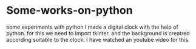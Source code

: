 # Some-works-on-python
some experiments with python
I made a digital clock with the help of python. 
for this we need to import tkinter.
and the background is creatred according suitable to the clock.
I have watched an youtube video for this.
